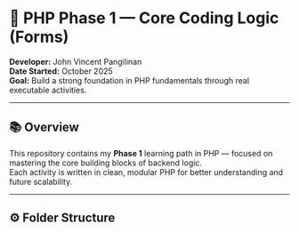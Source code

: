 # 🧩 PHP Phase 1 — Core Coding Logic (Forms)

**Developer:** John Vincent Pangilinan  
**Date Started:** October 2025  
**Goal:** Build a strong foundation in PHP fundamentals through real executable activities.

---

## 📚 Overview

This repository contains my **Phase 1** learning path in PHP — focused on mastering the core building blocks of backend logic.  
Each activity is written in clean, modular PHP for better understanding and future scalability.

---

## ⚙️ Folder Structure

